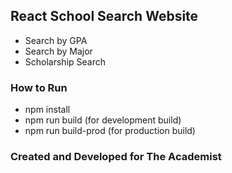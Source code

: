 ## React School Search Website

* Search by GPA
* Search by Major
* Scholarship Search

### How to Run

* npm install
* npm run build (for development build)
* npm run build-prod (for production build)

### Created and Developed for The Academist